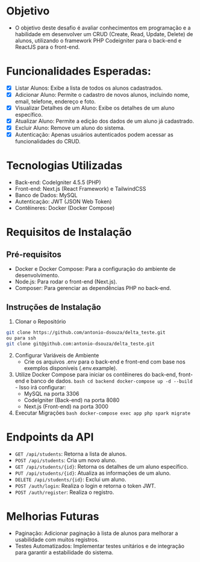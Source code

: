 # Objetivo
- O objetivo deste desafio é avaliar conhecimentos em programação e a
habilidade em desenvolver um CRUD (Create, Read, Update, Delete) de alunos, utilizando
o framework PHP Codeigniter para o back-end e ReactJS para o front-end.

# Funcionalidades Esperadas:
- [x] Listar Alunos: Exibe a lista de todos os alunos cadastrados.
- [x] Adicionar Aluno: Permite o cadastro de novos alunos, incluindo nome, email, telefone, endereço e foto.
- [x] Visualizar Detalhes de um Aluno: Exibe os detalhes de um aluno específico.
- [x] Atualizar Aluno: Permite a edição dos dados de um aluno já cadastrado.
- [x] Excluir Aluno: Remove um aluno do sistema.
- [x] Autenticação: Apenas usuários autenticados podem acessar as funcionalidades do CRUD.

# Tecnologias Utilizadas
- Back-end: CodeIgniter 4.5.5 (PHP)
- Front-end: Next.js (React Framework) e TailwindCSS
- Banco de Dados: MySQL
- Autenticação: JWT (JSON Web Token)
- Contêineres: Docker (Docker Compose)

# Requisitos de Instalação
## Pré-requisitos
- Docker e Docker Compose: Para a configuração do ambiente de desenvolvimento.
- Node.js: Para rodar o front-end (Next.js).
- Composer: Para gerenciar as dependências PHP no back-end.

## Instruções de Instalação
  1. Clonar o Repositório
  ```bash
  git clone https://github.com/antonio-dsouza/delta_teste.git
  ou para ssh
  git clone git@github.com:antonio-dsouza/delta_teste.git
  ```
  2. Configurar Variáveis de Ambiente
     - Crie os arquivos .env para o back-end e front-end com base nos exemplos disponíveis (.env.example).
  3. Utilize Docker Compose para iniciar os contêineres do back-end, front-end e banco de dados.
    ```bash
    cd backend
    docker-compose up -d --build
    ```
    - Isso irá configurar:
      - MySQL na porta 3306
      - CodeIgniter (Back-end) na porta 8080
      - Next.js (Front-end) na porta 3000
  4. Executar Migrações
    ```bash
    docker-compose exec app php spark migrate
    ```
# Endpoints da API
- ```GET /api/students```: Retorna a lista de alunos.
- ```POST /api/students```: Cria um novo aluno.
- ```GET /api/students/{id}```: Retorna os detalhes de um aluno específico.
- ```PUT /api/students/{id}```: Atualiza as informações de um aluno.
- ```DELETE /api/students/{id}```: Exclui um aluno.
- ```POST /auth/login```: Realiza o login e retorna o token JWT.
- ```POST /auth/register```: Realiza o registro.

# Melhorias Futuras
- Paginação: Adicionar paginação à lista de alunos para melhorar a usabilidade com muitos registros.
- Testes Automatizados: Implementar testes unitários e de integração para garantir a estabilidade do sistema.
